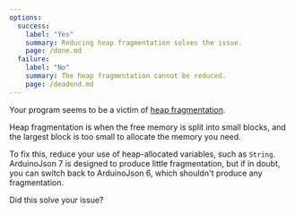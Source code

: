 ```yaml
---
options:
  success:
    label: "Yes"
    summary: Reducing heap fragmentation solves the issue.
    page: /done.md
  failure:
    label: "No"
    summary: The heap fragmentation cannot be reduced.
    page: /deadend.md
---
```


Your program seems to be a victim of [heap fragmentation](https://cpp4arduino.com/2018/11/06/what-is-heap-fragmentation.html).

Heap fragmentation is when the free memory is split into small blocks, and the largest block is too small to allocate the memory you need.

To fix this, reduce your use of heap-allocated variables, such as `String`.
ArduinoJson 7 is designed to produce little fragmentation, but if in doubt, you can switch back to ArduinoJson 6, which shouldn't produce any fragmentation.

Did this solve your issue?
